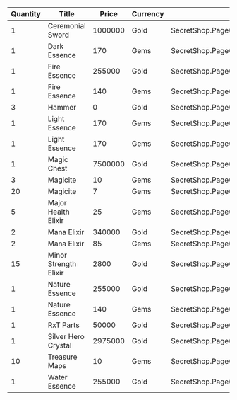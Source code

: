 | Quantity | Title | Price | Currency |  Dev Name |
| -------- | ----- | ----- | -------- |  -------- |
| 1 | Ceremonial Sword | 1000000 | Gold | SecretShop.Page03.Misc.12 |
| 1 | Dark Essence | 170 | Gems | SecretShop.Page03.Reagent.49 |
| 1 | Fire Essence | 255000 | Gold | SecretShop.Page03.Reagent.37 |
| 1 | Fire Essence | 140 | Gems | SecretShop.Page03.UnderworldTrader.41 |
| 3 | Hammer | 0 | Gold | SecretShop.Page03.Free.25 |
| 1 | Light Essence | 170 | Gems | SecretShop.Page03.Reagent.58 |
| 1 | Light Essence | 170 | Gems | SecretShop.Page03.UnderworldTrader.46 |
| 1 | Magic Chest | 7500000 | Gold | SecretShop.Page03.CharShard.17 |
| 3 | Magicite | 10 | Gems | SecretShop.Page03.Ore.04 |
| 20 | Magicite | 7 | Gems | SecretShop.Page03.UnderworldTrader.31 |
| 5 | Major Health Elixir | 25 | Gems | SecretShop.Page03.Elixir.16 |
| 2 | Mana Elixir | 340000 | Gold | SecretShop.Page03.Elixir.13 |
| 2 | Mana Elixir | 85 | Gems | SecretShop.Page03.Elixir.18 |
| 15 | Minor Strength Elixir | 2800 | Gold | SecretShop.Page03.UnderworldTraderGold.10 |
| 1 | Nature Essence | 255000 | Gold | SecretShop.Page03.Shard.14 |
| 1 | Nature Essence | 140 | Gems | SecretShop.Page03.UnderworldTrader.43 |
| 1 | RxT Parts | 50000 | Gold | SecretShop.Page03.Misc.18 |
| 1 | Silver Hero Crystal | 2975000 | Gold | SecretShop.Page03.UnderworldTrader.40 |
| 10 | Treasure Maps | 10 | Gems | SecretShop.Page03.TreasureMap.13 |
| 1 | Water Essence | 255000 | Gold | SecretShop.Page03.Reagent.34 |

